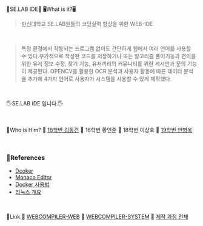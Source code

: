 🏫SE.LAB IDE🏫
🖥What is it?🖥
> 한신대학교 SE.LAB원들의 코딩실력 향상을 위한 WEB-IDE

<br>

> 특정 환경에서 작동되는 프로그램 없이도 간단하게 웹에서 여러 언어를 사용할 수 있다.부가적으로 작성한 코드를 저장하거나 또는 알고리즘 풀이기능과 편의를 위한 유저 정보 수정, 찾기 기능, 유저끼리의 커뮤니티를 위한 게시판과 문의 기능이 제공된다. OPENCV를 활용한 OCR 분석과 사용자 활동에 따른 데이터 분석을 추가해 4가지 언어로 사용자가 시스템을 사용할 수 있게 제작했다.

<br>

🖐SE.LAB IDE 입니다.🖐

<br>

👥Who is Him?
🤺 [16학번 김동건](https://github.com/DongGeon0908)
🤺 16학번 황인준
🤺 18학번 이상호
🤺 [19학번 안병욱](https://github.com/uuuugi)

<br>

### 📖References
- [Dcoker](https://www.docker.com/get-started)
- [Monaco Editor](https://microsoft.github.io/monaco-editor/)
- [Docker 사용법](https://github.com/DongGeon0908/Docker-Container)
- [리눅스 개요](https://github.com/DongGeon0908/Linux)

<br>

🔗Link
🌱 [WEBCOMPILER-WEB](https://github.com/SE-LAB-IDE/WEBCOMPILER-WEB)
🌱 [WEBCOMPILER-SYSTEM](https://github.com/SE-LAB-IDE/WEBCOMPILER-COMPILER-SYSTEM)
🌱 [제작 과정 전체](https://github.com/SE-LAB-IDE/WEBCOMPILER-COMPILER-SYSTEM/blob/master/ROOT/README.md)
